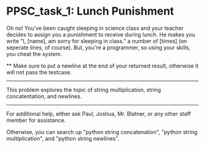 # PPSC_task_1: Lunch Punishment
Oh no! You've been caught sleeping in science class and your teacher
decides to assign you a punishment to receive during lunch. He makes 
you write "I, [name], am sorry for sleeping in class." a number 
of [times] (on seperate lines, of course). But, you're a programmer, 
so using your skills, you cheat the system. 

** Make sure to put a newline at the end of your returned result, 
otherwise it will not pass the testcase.

____________________________________________________________________
This problem explores the topic of string multiplication, string 
concatentation, and newlines. 
____________________________________________________________________
For additional help, either ask Paul, Joshua, Mr. Blatner, or any 
other staff member for assistance.

Otherwise, you can search up "python string concatenation", "python
string multiplication", and "python string newlines".
